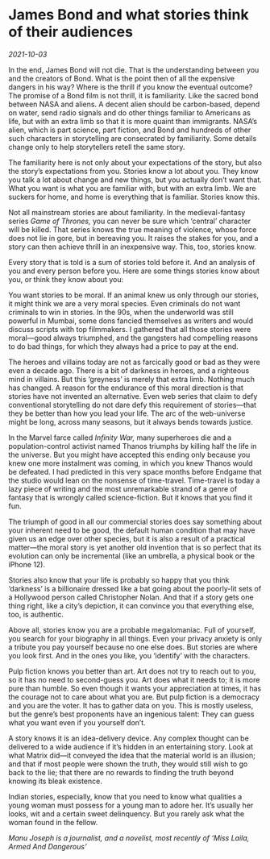 # James Bond and what stories think of their audiences

*2021-10-03*

In the end, James Bond will not die. That is the understanding between
you and the creators of Bond. What is the point then of all the
expensive dangers in his way? Where is the thrill if you know the
eventual outcome? The promise of a Bond film is not thrill, it is
familiarity. Like the sacred bond between NASA and aliens. A decent
alien should be carbon-based, depend on water, send radio signals and do
other things familiar to Americans as life, but with an extra limb so
that it is more quaint than immigrants. NASA’s alien, which is part
science, part fiction, and Bond and hundreds of other such characters in
storytelling are consecrated by familiarity. Some details change only to
help storytellers retell the same story.

The familiarity here is not only about your expectations of the story,
but also the story’s expectations from you. Stories know a lot about
you. They know you talk a lot about change and new things, but you
actually don’t want that. What you want is what you are familiar with,
but with an extra limb. We are suckers for home, and home is everything
that is familiar. Stories know this.

Not all mainstream stories are about familiarity. In the
medieval-fantasy series *Game of Thrones,* you can never be sure which
‘central’ character will be killed. That series knows the true meaning
of violence, whose force does not lie in gore, but in bereaving you. It
raises the stakes for you, and a story can then achieve thrill in an
inexpensive way. This, too, stories know.

Every story that is told is a sum of stories told before it. And an
analysis of you and every person before you. Here are some things
stories know about you, or think they know about you:

You want stories to be moral. If an animal knew us only through our
stories, it might think we are a very moral species. Even criminals do
not want criminals to win in stories. In the 90s, when the underworld
was still powerful in Mumbai, some dons fancied themselves as writers
and would discuss scripts with top filmmakers. I gathered that all those
stories were moral—good always triumphed, and the gangsters had
compelling reasons to do bad things, for which they always had a price
to pay at the end.

The heroes and villains today are not as farcically good or bad as they
were even a decade ago. There is a bit of darkness in heroes, and a
righteous mind in villains. But this ‘greyness’ is merely that extra
limb. Nothing much has changed. A reason for the endurance of this moral
direction is that stories have not invented an alternative. Even web
series that claim to defy conventional storytelling do not dare defy
this requirement of stories—that they be better than how you lead your
life. The arc of the web-universe might be long, across many seasons,
but it always bends towards justice.

In the Marvel farce called *Infinity War,* many superheroes die and a
population-control activist named Thanos triumphs by killing half the
life in the universe. But you might have accepted this ending only
because you knew one more instalment was coming, in which you knew
Thanos would be defeated. I had predicted in this very space months
before Endgame that the studio would lean on the nonsense of
time-travel. Time-travel is today a lazy piece of writing and the most
unremarkable strand of a genre of fantasy that is wrongly called
science-fiction. But it knows that you find it fun.

The triumph of good in all our commercial stories does say something
about your inherent need to be good, the default human condition that
may have given us an edge over other species, but it is also a result of
a practical matter—the moral story is yet another old invention that is
so perfect that its evolution can only be incremental (like an umbrella,
a physical book or the iPhone 12).

Stories also know that your life is probably so happy that you think
‘darkness’ is a billionaire dressed like a bat going about the
poorly-lit sets of a Hollywood person called Christopher Nolan. And that
if a story gets one thing right, like a city’s depiction, it can
convince you that everything else, too, is authentic.

Above all, stories know you are a probable megalomaniac. Full of
yourself, you search for your biography in all things. Even your privacy
anxiety is only a tribute you pay yourself because no one else does. But
stories are where you look first. And in the ones you like, you
‘identify’ with the characters.

Pulp fiction knows you better than art. Art does not try to reach out to
you, so it has no need to second-guess you. Art does what it needs to;
it is more pure than humble. So even though it wants your appreciation
at times, it has the courage not to care about what you are. But pulp
fiction is a democracy and you are the voter. It has to gather data on
you. This is mostly useless, but the genre’s best proponents have an
ingenious talent: They can guess what you want even if you yourself
don’t.

A story knows it is an idea-delivery device. Any complex thought can be
delivered to a wide audience if it’s hidden in an entertaining story.
Look at what Matrix did—it conveyed the idea that the material world is
an illusion; and that if most people were shown the truth, they would
still wish to go back to the lie; that there are no rewards to finding
the truth beyond knowing its bleak existence.

Indian stories, especially, know that you need to know what qualities a
young woman must possess for a young man to adore her. It’s usually her
looks, wit and a certain sweet delinquency. But you rarely ask what the
woman found in the fellow.

*Manu Joseph is a journalist, and a novelist, most recently of ‘Miss
Laila, Armed And Dangerous’*
